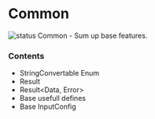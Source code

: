 # Common
![status](http://gitlab.rossi.ru/Necromant/spectr_common/badges/master/pipeline.svg?ignore_skipped=true)
Common - Sum up base features.

### Contents
 - StringConvertable Enum
 - Result<Error>
 - Result<Data, Error>
 - Base usefull defines
 - Base InputConfig